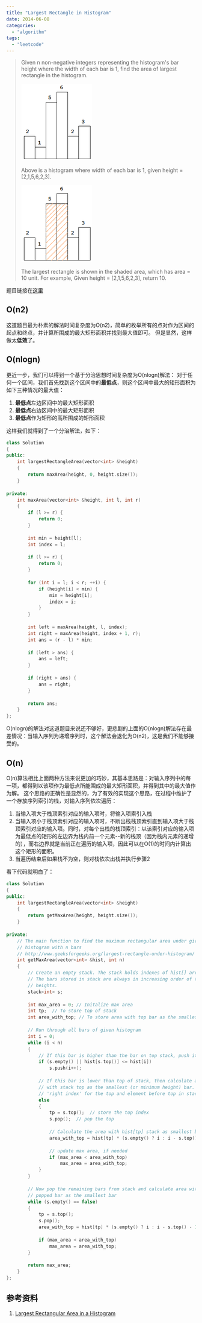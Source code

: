 ```yaml
---
title: "Largest Rectangle in Histogram"
date: 2014-06-08
categories: 
  - "algorithm"
tags: 
  - "leetcode"
---
```


> Given n non-negative integers representing the histogram's bar height where the width of each bar is 1, find the area of largest rectangle in the histogram. 
> 
> [![histogram](/assets/images/histogram.png)](/assets/images/histogram.png) 
> 
> Above is a histogram where width of each bar is 1, given height = \[2,1,5,6,2,3\]. 
> 
> [![histogram_area](/assets/images/histogram_area.png)](/assets/images/histogram_area.png) 
> 
> The largest rectangle is shown in the shaded area, which has area = 10 unit. For example, Given height = \[2,1,5,6,2,3\], return 10.

题目链接在[这里](https://oj.leetcode.com/problems/largest-rectangle-in-histogram/)

<!--more-->

## O(n2)

这道题目最为朴素的解法时间复杂度为O(n2)，简单的枚举所有的点对作为区间的起点和终点，并计算所围成的最大矩形面积并找到最大值即可。 但是显然，这样做太**低效**了。

## O(nlogn)

更近一步，我们可以得到一个基于分治思想时间复杂度为O(nlogn)解法： 对于任何一个区间，我们首先找到这个区间中的**最低点**，则这个区间中最大的矩形面积为如下三种情况的最大值：

1. **最低点**左边区间中的最大矩形面积
2. **最低点**右边区间中的最大矩形面积
3. **最低点**作为矩形的高所围成的矩形面积

这样我们就得到了一个分治解法，如下： 

```cpp
class Solution
{
public:
    int largestRectangleArea(vector<int> &height)
    {
        return maxArea(height, 0, height.size());
    }
 
private:
    int maxArea(vector<int> &height, int l, int r)
    {
        if (l >= r) {
            return 0;
        }
 
        int min = height[l];
        int index = l;
 
        if (l >= r) {
            return 0;
        }
 
        for (int i = l; i < r; ++i) {
            if (height[i] < min) {
                min = height[i];
                index = i;
            }
        }
 
        int left = maxArea(height, l, index);
        int right = maxArea(height, index + 1, r);
        int ans = (r - l) * min;
 
        if (left > ans) {
            ans = left;
        }
 
        if (right > ans) {
            ans = right;
        }
 
        return ans;
    }
};
```

O(nlogn)的解法对这道题目来说还不够好，更悲剧的上面的O(nlogn)解法存在最差情况：当输入序列为递增序列时，这个解法会退化为O(n2)，这是我们不能够接受的。

## O(n)

O(n)算法相比上面两种方法来说更加的巧妙，其基本思路是：对输入序列中的每一项，都得到以该项作为最低点所能围成的最大矩形面积，并得到其中的最大值作为解。 这个思路的正确性是显然的，为了有效的实现这个思路，在过程中维护了一个存放序列索引的栈，对输入序列依次遍历：

1. 当输入项大于栈顶索引对应的输入项时，将输入项索引入栈
2. 当输入项小于栈顶索引对应的输入项时，不断出栈栈顶索引直到输入项大于栈顶索引对应的输入项。同时，对每个出栈的栈顶索引：以该索引对应的输入项为最低点的矩形的左边界为栈内前一个元素--新的栈顶（因为栈内元素的递增的），而右边界就是当前正在遍历的输入项，因此可以在O(1)的时间内计算出这个矩形的面积。
3. 当遍历结束后如果栈不为空，则对栈依次出栈并执行步骤2

看下代码就明白了： 

```cpp
class Solution
{
public:
    int largestRectangleArea(vector<int> &height)
    {
        return getMaxArea(height, height.size());
    }

private:
    // The main function to find the maximum rectangular area under given
    // histogram with n bars
    // http://www.geeksforgeeks.org/largest-rectangle-under-histogram/
    int getMaxArea(vector<int> &hist, int n)
    {
        // Create an empty stack. The stack holds indexes of hist[] array
        // The bars stored in stack are always in increasing order of their
        // heights.
        stack<int> s;

        int max_area = 0; // Initalize max area
        int tp;  // To store top of stack
        int area_with_top; // To store area with top bar as the smallest bar

        // Run through all bars of given histogram
        int i = 0;
        while (i < n)
        {
            // If this bar is higher than the bar on top stack, push it to stack
            if (s.empty() || hist[s.top()] <= hist[i])
                s.push(i++);

            // If this bar is lower than top of stack, then calculate area of rectangle
            // with stack top as the smallest (or minimum height) bar. 'i' is
            // 'right index' for the top and element before top in stack is 'left index'
            else
            {
                tp = s.top();  // store the top index
                s.pop();  // pop the top

                // Calculate the area with hist[tp] stack as smallest bar
                area_with_top = hist[tp] * (s.empty() ? i : i - s.top() - 1);

                // update max area, if needed
                if (max_area < area_with_top)
                    max_area = area_with_top;
            }
        }

        // Now pop the remaining bars from stack and calculate area with every
        // popped bar as the smallest bar
        while (s.empty() == false)
        {
            tp = s.top();
            s.pop();
            area_with_top = hist[tp] * (s.empty() ? i : i - s.top() - 1);

            if (max_area < area_with_top)
                max_area = area_with_top;
        }

        return max_area;
    }
};
```

## 参考资料

1. [Largest Rectangular Area in a Histogram](http://www.geeksforgeeks.org/largest-rectangle-under-histogram/)
